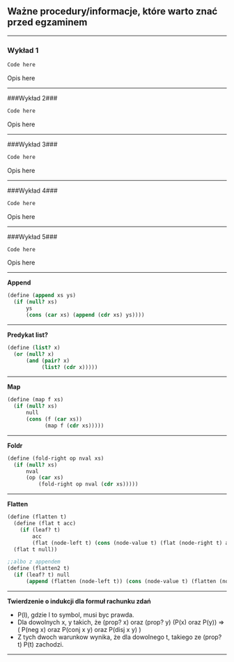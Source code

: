 ## Ważne procedury/informacje, które warto znać przed egzaminem ##
***
### Wykład 1 ###
```scheme
Code here
```
Opis here
***

###Wykład 2###
```scheme
Code here
```
Opis here
***

###Wykład 3###
```scheme
Code here
```
Opis here
***

###Wykład 4###

```scheme
Code here
```
Opis here
***

###Wykład 5###
```scheme
Code here
```
Opis here


***
**Append**
```scheme
(define (append xs ys)
  (if (null? xs)
      ys
      (cons (car xs) (append (cdr xs) ys))))
```
***

**Predykat list?**
```scheme
(define (list? x)
  (or (null? x)
      (and (pair? x)
           (list? (cdr x)))))
```
***

**Map**
```scheme
(define (map f xs)
  (if (null? xs)
      null
      (cons (f (car xs))
            (map f (cdr xs)))))
```
***

**Foldr**
```scheme
(define (fold-right op nval xs)
  (if (null? xs)
      nval
      (op (car xs)
          (fold-right op nval (cdr xs)))))
```
***
**Flatten**
```scheme
(define (flatten t)
  (define (flat t acc)
    (if (leaf? t)
        acc
        (flat (node-left t) (cons (node-value t) (flat (node-right t) acc)))))
  (flat t null))

;;albo z appendem
(define (flatten2 t)
  (if (leaf? t) null
      (append (flatten (node-left t)) (cons (node-value t) (flatten (node-right t))))))
```
***

**Twierdzenie o indukcji dla formuł rachunku zdań**
<ul>
<li> P(l), gdzie l to symbol, musi byc prawda. </li>
<li>Dla dowolnych x, y takich, że (prop? x) oraz (prop? y) (P(x) oraz P(y)) => ( P(neg x) oraz P(conj x y) oraz P(disj x y) )</li>

<li>Z tych dwoch warunkow wynika, że dla dowolnego t, takiego ze (prop? t) P(t) zachodzi.</li>
</ul>

***
